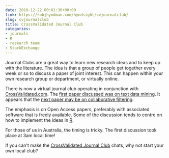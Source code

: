 ```yaml
---
date: 2010-12-22 00:01:36+00:00
link: https://robjhyndman.com/hyndsight/cvjournalclub/
slug: cvjournalclub
title: CrossValidated Journal Club
categories:
- journals
- R
- research team
- StackExchange
---
```


Journal Clubs are a great way to learn new research ideas and to keep up with the literature. The idea is that a group of people get together every week or so to discuss a paper of joint interest. This can happen within your own research group or department, or virtually online.

There is now a virtual journal club operating in conjunction with [CrossValidated.com](http://CrossValidated.com). The [first paper discussed was on text data mining](http://meta.stats.stackexchange.com/q/674/159). It appears that the [next paper may be on collaborative filtering](http://meta.stats.stackexchange.com/q/685/159).

The emphasis is on Open Access papers, preferably with associated software that is freely available. Some of the discussion tends to centre on how to implement the ideas in [R](http://www.r-project.org).

For those of us in Australia, the timing is tricky. The first discussion took place at 3am local time!

If you can't make the [CrossValidated Journal Club](http://meta.stats.stackexchange.com/q/685/159) chats, why not start your own local club?

